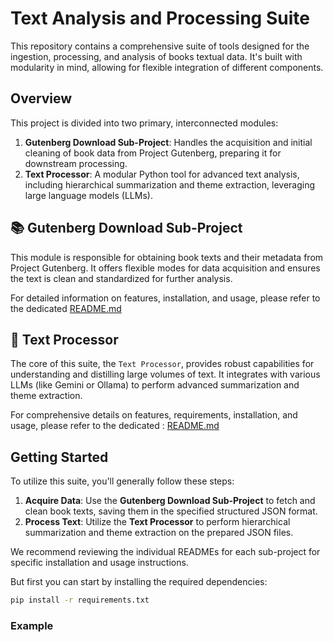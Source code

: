 # Text Analysis and Processing Suite

This repository contains a comprehensive suite of tools designed for the ingestion, processing, and analysis of books textual data. It's built with modularity in mind, allowing for flexible integration of different components.


## Overview

This project is divided into two primary, interconnected modules:

1.  **Gutenberg Download Sub-Project**: Handles the acquisition and initial cleaning of book data from Project Gutenberg, preparing it for downstream processing.
2.  **Text Processor**: A modular Python tool for advanced text analysis, including hierarchical summarization and theme extraction, leveraging large language models (LLMs).


## 📚 Gutenberg Download Sub-Project

This module is responsible for obtaining book texts and their metadata from Project Gutenberg. It offers flexible modes for data acquisition and ensures the text is clean and standardized for further analysis.

For detailed information on features, installation, and usage, please refer to the dedicated [README.md](gutenberg_download/README.md)


## 📝 Text Processor

The core of this suite, the `Text Processor`, provides robust capabilities for understanding and distilling large volumes of text. It integrates with various LLMs (like Gemini or Ollama) to perform advanced summarization and theme extraction.

For comprehensive details on features, requirements, installation, and usage, please refer to the dedicated : [README.md](text_processor/README.md) 

## Getting Started

To utilize this suite, you'll generally follow these steps:

1.  **Acquire Data**: Use the **Gutenberg Download Sub-Project** to fetch and clean book texts, saving them in the specified structured JSON format.
2.  **Process Text**: Utilize the **Text Processor** to perform hierarchical summarization and theme extraction on the prepared JSON files.

We recommend reviewing the individual READMEs for each sub-project for specific installation and usage instructions.

But first you can start by installing the required dependencies:

```bash
pip install -r requirements.txt
```

### Example